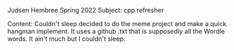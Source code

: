 Judsen Hembree Spring 2022
Subject: cpp refresher

Content:
Couldn't sleep decided to do the meme project and make a quick hangman implement. It uses a github .txt that is supposedly all the Wordle words. It ain't much but I couldn't sleep. 
